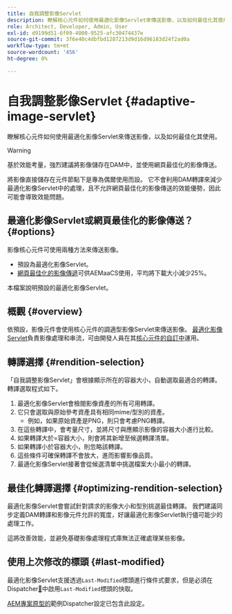 ```yaml
---
title: 自我調整影像Servlet
description: 瞭解核心元件如何使用最適化影像Servlet來傳送影像，以及如何最佳化其使用。
role: Architect, Developer, Admin, User
exl-id: d9199d51-6f09-4000-9525-afc30474437e
source-git-commit: 3f6e40c4dbfbd1287213d9d16d96183d24f2ad0a
workflow-type: tm+mt
source-wordcount: '456'
ht-degree: 0%

---
```


# 自我調整影像Servlet {#adaptive-image-servlet}

瞭解核心元件如何使用最適化影像Servlet來傳送影像，以及如何最佳化其使用。

>[!WARNING]
>
>基於效能考量，強烈建議將影像儲存在DAM中，並使用網頁最佳化的影像傳送。
>
>將影像直接儲存在元件節點下是專為偶爾使用而設。 它不會利用DAM轉譯來減少最適化影像Servlet中的處理，且不允許網頁最佳化的影像傳送的效能優勢，因此可能會導致效能問題。

## 最適化影像Servlet或網頁最佳化的影像傳送？ {#options}

影像核心元件可使用兩種方法來傳送影像。

* 預設為最適化影像Servlet。
* [網頁最佳化的影像傳遞](/help/developing/web-optimized-image-delivery.md)可供AEMaaCS使用，平均將下載大小減少25%。

本檔案說明預設的最適化影像Servlet。

## 概觀 {#overview}

依預設，影像元件會使用核心元件的調適型影像Servlet來傳送影像。 [最適化影像Servlet](https://github.com/adobe/aem-core-wcm-components/wiki/The-Adaptive-Image-Servlet)負責影像處理和串流，可由開發人員在其[核心元件的自訂中](/help/developing/customizing.md)運用。

## 轉譯選擇 {#rendition-selection}

「自我調整影像Servlet」會根據顯示所在的容器大小，自動選取最適合的轉譯。 轉譯選取程式如下。

1. 最適化影像Servlet會檢閱影像資產的所有可用轉譯。
1. 它只會選取與原始參考資產具有相同mime/型別的資產。
   * 例如，如果原始資產是PNG，則只會考慮PNG轉譯。
1. 在這些轉譯中，會考量尺寸，並將尺寸與應顯示影像的容器大小進行比較。
1. 如果轉譯大於=容器大小，則會將其新增至候選轉譯清單。
1. 如果轉譯小於容器大小，則忽略該轉譯。
1. 這些條件可確保轉譯不會放大，進而影響影像品質。
1. 最適化影像Servlet接著會從候選清單中挑選檔案大小最小的轉譯。

## 最佳化轉譯選擇 {#optimizing-rendition-selection}

最適化影像Servlet會嘗試針對請求的影像大小和型別挑選最佳轉譯。 我們建議同步定義DAM轉譯和影像元件允許的寬度，好讓最適化影像Servlet執行儘可能少的處理工作。

這將改善效能，並避免基礎影像處理程式庫無法正確處理某些影像。

## 使用上次修改的標頭 {#last-modified}

最適化影像Servlet支援透過`Last-Modified`標頭進行條件式要求，但是必須在Dispatcher[&#128279;](https://experienceleague.adobe.com/docs/experience-manager-dispatcher/using/configuring/dispatcher-configuration.html?lang=zh-Hant#caching-http-response-headers)中啟用`Last-Modified`標頭的快取。

[AEM專案原型的](/help/developing/archetype/overview.md)範例Dispatcher設定已包含此設定。

